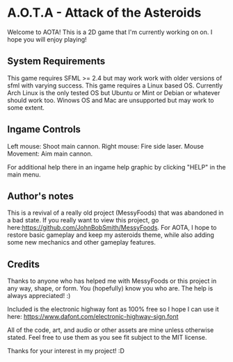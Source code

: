 # A.O.T.A - Attack of the Asteroids
Welcome to AOTA! This is a 2D game that I'm currently working on on. I hope you will enjoy playing!

## System Requirements
This game requires SFML >= 2.4 but may work work with older versions of sfml with varying success.
This game requires a Linux based OS. Currently Arch Linux is the only tested OS but Ubuntu or Mint or Debian 
or whatever should work too. Winows OS and Mac are unsupported but may work to some extent.

## Ingame Controls
Left mouse: Shoot main cannon.
Right mouse: Fire side laser.
Mouse Movement: Aim main cannon.

For additional help there in an ingame help graphic by clicking "HELP" in the main menu.

## Author's notes
This is a revival of a really old project (MessyFoods) that was abandoned in a bad state. If you really want to view this
project, go here:https://github.com/JohnBobSmith/MessyFoods. For AOTA, I hope to restore basic gameplay and keep my asteroids 
theme, while also adding some new mechanics and other gameplay features.

## Credits
Thanks to anyone who has helped me with MessyFoods or this project in any way, shape, or form. You (hopefully) know you who
are. The help is always appreciated! :)

Included is the electronic highway font as 100% free so I hope I can use it here: 
https://www.dafont.com/electronic-highway-sign.font

All of the code, art, and audio or other assets are mine unless otherwise stated. Feel free to use them as you see fit subject 
to the MIT license. 

Thanks for your interest in my project! :D
